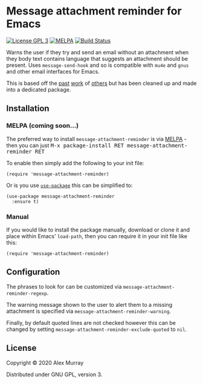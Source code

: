 # Message attachment reminder for Emacs

[![License GPL 3](https://img.shields.io/badge/license-GPL_3-green.svg)](http://www.gnu.org/licenses/gpl-3.0.txt)
[![MELPA](http://melpa.org/packages/message-attachment-reminder-badge.svg)](http://melpa.org/#/message-attachment-reminder)
[![Build Status](https://travis-ci.org/alexmurray/message-attachment-reminder.svg?branch=master)](https://travis-ci.org/alexmurray/message-attachment-reminder)

Warns the user if they try and send an email without an attachment when
they body text contains language that suggests an attachment should be
present. Uses `message-send-hook` and so is compatible with `mu4e` and
`gnus` and other email interfaces for Emacs.

This is based off the
[past](https://www.reddit.com/r/emacs/comments/g11mp9/weekly_tipstricketc_thread/fnd2p6p/)
[work](https://www.topbug.net/blog/2016/12/09/attachment-reminder-in-emacs-message-mode/)
of [others](http://mbork.pl/2016-02-06_An_attachment_reminder_in_mu4e) but
has been cleaned up and made into a dedicated package.

## Installation

### MELPA (coming soon...)

The preferred way to install `message-attachment-reminder` is via
[MELPA](http://melpa.org) - then you can just <kbd>M-x package-install RET
message-attachment-reminder RET</kbd>

To enable then simply add the following to your init file:

```emacs-lisp
(require 'message-attachment-reminder)
```

Or is you use [`use-package`](https://github.com/jwiegley/use-package) this
can be simplified to:

```emacs-lisp
(use-package message-attachment-reminder
  :ensure t)
```

### Manual

If you would like to install the package manually, download or clone it and
place within Emacs' `load-path`, then you can require it in your init file
like this:

```emacs-lisp
(require 'message-attachment-reminder)
```

## Configuration

The phrases to look for can be customized via
`message-attachment-reminder-regexp`.

The warning message shown to the user to alert them to a missing attachment
is specified via `message-attachment-reminder-warning`.

Finally, by default quoted lines are not checked however this can be
changed by setting `message-attachment-reminder-exclude-quoted` to `nil`.


## License

Copyright © 2020 Alex Murray

Distributed under GNU GPL, version 3.
